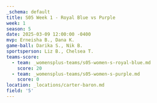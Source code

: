 ```yaml
---
_schema: default
title: S05 Week 1 - Royal Blue vs Purple
week: 1
season: 5
date: 2025-03-09 12:00:00 -0400
mvp: Erneisha B., Dana K.
game-ball: Darika S., Nik B.
sportsperson: Liz B., Chelsea T.
teams-score:
  - team: _womensplus-teams/s05-women-s-royal-blue.md
    score: 20
  - team: _womensplus-teams/s05-women-s-purple.md
    score: 0
location: _locations/carter-baron.md
field: '5'
---
```

